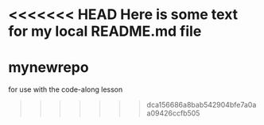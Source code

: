 <<<<<<< HEAD
Here is some text for my local README.md file
=======
# mynewrepo
for use with the code-along lesson
>>>>>>> dca156686a8bab542904bfe7a0aa09426ccfb505
